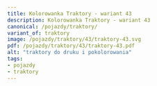 ```yaml
---
title: Kolorowanka Traktory - wariant 43
description: Kolorowanka Traktory - wariant 43
canonical: /pojazdy/traktory/
variant_of: traktory
image: /pojazdy/traktory/43/traktory-43.svg
pdf: /pojazdy/traktory/43/traktory-43.pdf
alt: "traktory do druku i pokolorowania"
tags:
- pojazdy
- traktory
---
```

